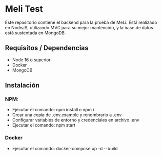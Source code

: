 # Meli Test
Este repositorio contiene el backend para la prueba de MeLi.
Está realizado en NodeJS, utilizando MVC para su mejor mantención, y la base de datos está sustentada en MongoDB.

## Requisitos / Dependencias

- Node 16 o superior
- Docker
- MongoDB

## Instalación

### NPM:

- Ejecutar el comando: npm install o npm i
- Crear una copia de .env.example y renombrarlo a .env
- Configurar variables de entorno y credenciales en archivo .env
- Ejecutar el comando: npm start

### Docker

- Ejecutar el comando: docker-compose up -d --build
